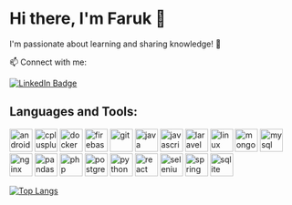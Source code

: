 # Hi there, I'm Faruk 👋

I'm passionate about learning and sharing knowledge! :raised_hands:

📫 Connect with me:

[![LinkedIn Badge](https://img.shields.io/badge/-Faruk%20Ulutas-blue?style=flat-square&logo=Linkedin&logoColor=white&link=https://www.linkedin.com/in/farukulutas/)](https://www.linkedin.com/in/farukulutas/)

## Languages and Tools:
<p align="left">
<img src="https://cdn.jsdelivr.net/npm/devicon/icons/android/android-original-wordmark.svg" alt="android" width="40" height="40"/>
<img src="https://cdn.jsdelivr.net/npm/devicon/icons/cplusplus/cplusplus-original.svg" alt="cplusplus" width="40" height="40"/>
<img src="https://cdn.jsdelivr.net/npm/devicon/icons/docker/docker-original-wordmark.svg" alt="docker" width="40" height="40"/>
<img src="https://cdn.jsdelivr.net/npm/devicon/icons/firebase/firebase-plain-wordmark.svg" alt="firebase" width="40" height="40"/>
<img src="https://cdn.jsdelivr.net/npm/devicon/icons/git/git-original.svg" alt="git" width="40" height="40"/>
<img src="https://cdn.jsdelivr.net/npm/devicon/icons/java/java-original.svg" alt="java" width="40" height="40"/>
<img src="https://cdn.jsdelivr.net/npm/devicon/icons/javascript/javascript-original.svg" alt="javascript" width="40" height="40"/>
<img src="https://cdn.jsdelivr.net/npm/devicon/icons/laravel/laravel-plain-wordmark.svg" alt="laravel" width="40" height="40"/>
<img src="https://cdn.jsdelivr.net/npm/devicon/icons/linux/linux-original.svg" alt="linux" width="40" height="40"/>
<img src="https://cdn.jsdelivr.net/npm/devicon/icons/mongodb/mongodb-original-wordmark.svg" alt="mongodb" width="40" height="40"/>
<img src="https://cdn.jsdelivr.net/npm/devicon/icons/mysql/mysql-original-wordmark.svg" alt="mysql" width="40" height="40"/>
<img src="https://cdn.jsdelivr.net/npm/devicon/icons/nginx/nginx-original.svg" alt="nginx" width="40" height="40"/>
<img src="https://cdn.jsdelivr.net/npm/devicon/icons/pandas/pandas-original-wordmark.svg" alt="pandas" width="40" height="40"/>
<img src="https://cdn.jsdelivr.net/npm/devicon/icons/php/php-original.svg" alt="php" width="40" height="40"/>
<img src="https://cdn.jsdelivr.net/npm/devicon/icons/postgresql/postgresql-original-wordmark.svg" alt="postgresql" width="40" height="40"/>
<img src="https://cdn.jsdelivr.net/npm/devicon/icons/python/python-original.svg" alt="python" width="40" height="40"/>
<img src="https://cdn.jsdelivr.net/npm/devicon/icons/react/react-original-wordmark.svg" alt="react" width="40" height="40"/>
<img src="https://cdn.jsdelivr.net/npm/devicon/icons/selenium/selenium-original.svg" alt="selenium" width="40" height="40"/>
<img src="https://cdn.jsdelivr.net/npm/devicon/icons/spring/spring-original-wordmark.svg" alt="spring" width="40" height="40"/>
<img src="https://cdn.jsdelivr.net/npm/devicon/icons/sqlite/sqlite-original.svg" alt="sqlite" width="40" height="40"/>
</p>

[![Top Langs](https://github-readme-stats.vercel.app/api/top-langs/?username=farukulutas&langs_count=8&layout=compact&hide=Vue,Blade,Assembly,Python,SystemVerilog,HTML)](https://github.com/anuraghazra/github-readme-stats)
